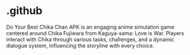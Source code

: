 # .github
Do Your Best Chika Chan APK is an engaging anime simulation game centered around Chika Fujiwara from Kaguya-sama: Love is War. Players interact with Chika through various tasks, challenges, and a dynamic dialogue system, influencing the storyline with every choice. 
